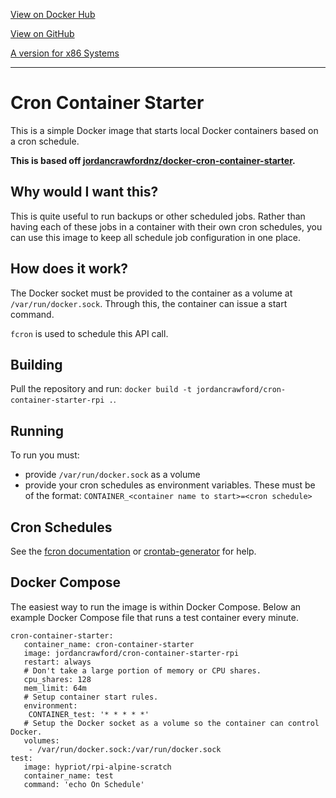 [View on Docker Hub](https://hub.docker.com/r/jordancrawford/cron-container-starter-rpi/)

[View on GitHub](https://github.com/jordancrawfordnz/docker-cron-container-starter-rpi)

[A version for x86 Systems](https://hub.docker.com/r/jordancrawford/cron-container-starter/)

---

# Cron Container Starter
This is a simple Docker image that starts local Docker containers based on a cron schedule.

**This is based off [jordancrawfordnz/docker-cron-container-starter](https://github.com/jordancrawfordnz/docker-cron-container-starter).**

## Why would I want this?
This is quite useful to run backups or other scheduled jobs. Rather than having each of these jobs in a container with their own cron schedules, you can use this image to keep all schedule job configuration in one place.

## How does it work?
The Docker socket must be provided to the container as a volume at ``/var/run/docker.sock``. Through this, the container can issue a start command.

``fcron`` is used to schedule this API call.

## Building
Pull the repository and run: ``docker build -t jordancrawford/cron-container-starter-rpi .``.

## Running
To run you must:

 - provide ``/var/run/docker.sock`` as a volume
 - provide your cron schedules as environment variables. These must be of the format: ``CONTAINER_<container name to start>=<cron schedule>``
 
## Cron Schedules
See the [fcron documentation](http://fcron.free.fr/doc/en/fcrontab.5.html) or [crontab-generator](http://crontab-generator.org/) for help.

## Docker Compose
The easiest way to run the image is within Docker Compose. Below an example Docker Compose file that runs a test container every minute.

```
cron-container-starter:
   container_name: cron-container-starter
   image: jordancrawford/cron-container-starter-rpi
   restart: always
   # Don't take a large portion of memory or CPU shares.
   cpu_shares: 128
   mem_limit: 64m
   # Setup container start rules.
   environment:
    CONTAINER_test: '* * * * *'
   # Setup the Docker socket as a volume so the container can control Docker.
   volumes:
    - /var/run/docker.sock:/var/run/docker.sock
test:
   image: hypriot/rpi-alpine-scratch
   container_name: test
   command: 'echo On Schedule'
```
